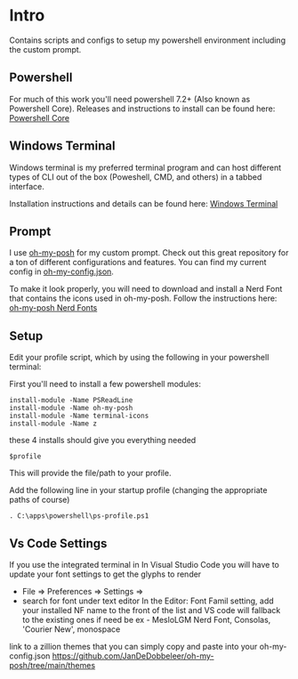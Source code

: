# Intro
Contains scripts and configs to setup my powershell environment including the custom prompt.

## Powershell
For much of this work you'll need powershell 7.2+ (Also known as Powershell Core).  Releases and instructions to install can be found here:  [Powershell Core](https://github.com/PowerShell/PowerShell)

## Windows Terminal
Windows terminal is my preferred terminal program and can host different types of CLI out of the box (Poweshell, CMD, and others) in a tabbed interface.

Installation instructions and details can be found here: [Windows Terminal](https://github.com/microsoft/terminal)


## Prompt
I use [oh-my-posh](https://ohmyposh.dev) for my custom prompt.  Check out this great repository for a ton of different configurations and features.  You can find my current config in [oh-my-config.json](prompt/oh-my-config.json).

To make it look properly, you will need to download and install a Nerd Font that contains the icons used in oh-my-posh.  Follow the instructions here:  [oh-my-posh Nerd Fonts](https://ohmyposh.dev/docs/config-fonts)

## Setup
Edit your profile script, which by using the following in your powershell terminal:

First you'll need to install a few powershell modules:

```console
install-module -Name PSReadLine 
install-module -Name oh-my-posh
install-module -Name terminal-icons
install-module -Name z
```
these 4 installs should give you everything needed

```console
$profile
```
This will provide the file/path to your profile.  

Add the following line in your startup profile (changing the appropriate paths of course)

```console
. C:\apps\powershell\ps-profile.ps1
```
## Vs Code Settings
If you use the integrated terminal in In Visual Studio Code you will have to update your font settings to get the glyphs to render
- File => Preferences => Settings => 
- search for font under text editor
In the Editor: Font Famil setting, add your installed NF name to the front of the list and VS code will fallback to the existing ones if need be
ex - MesloLGM Nerd Font, Consolas, 'Courier New', monospace

link to a zillion themes that you can simply copy and paste into your oh-my-config.json
https://github.com/JanDeDobbeleer/oh-my-posh/tree/main/themes


